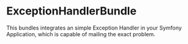 # ExceptionHandlerBundle
This bundles integrates an simple Exception Handler in your Symfony Application, which is capable of mailing the exact problem. 

